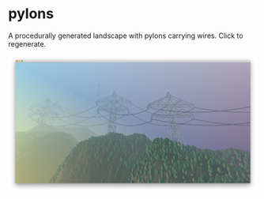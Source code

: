 # pylons
A procedurally generated landscape with pylons carrying wires. Click to regenerate.

<img src="https://github.com/davepagurek/pylons/blob/master/img/Screen%20Shot%202019-07-11%20at%202.35.57%20PM.png?raw=true" />
